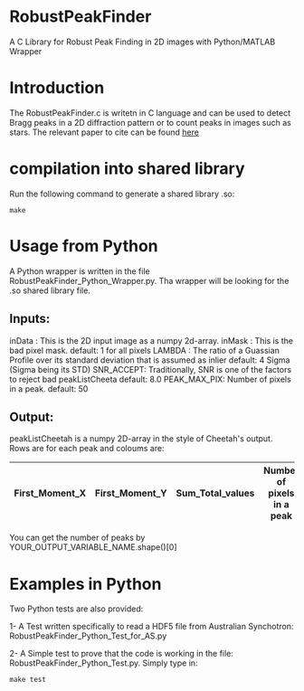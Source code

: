 # RobustPeakFinder
A C Library for Robust Peak Finding in 2D images with Python/MATLAB Wrapper

# Introduction
The RobustPeakFinder.c is writetn in C language and can be used to detect Bragg peaks in a 2D diffraction pattern or to count peaks  in images such as stars. The relevant paper to cite can be found [here](http://scripts.iucr.org/cgi-bin/paper?S1600576717014340)

# compilation into shared library
Run the following command to generate a shared library .so:
```
make
```

# Usage from Python
A Python wrapper is written in the file RobustPeakFinder_Python_Wrapper.py. Tha wrapper will be looking for the .so shared library file.

## Inputs:
inData : This is the 2D input image as a numpy 2d-array.
inMask : This is the bad pixel mask.
		default: 1 for all pixels
LAMBDA : The ratio of a Guassian Profile over its standard deviation that is assumed as inlier
		default: 4 Sigma (Sigma being its STD)
SNR_ACCEPT: Traditionally, SNR is one of the factors to reject bad peakListCheeta
		default: 8.0
PEAK_MAX_PIX: Number of pixels in a peak.
		default: 50

## Output:
peakListCheetah is a numpy 2D-array in the style of Cheetah's output.
Rows are for each peak and coloums are:

| First_Moment_X | First_Moment_Y | Sum_Total_values | Number of pixels in a peak |
| -------------- | -------------- | ---------------- | -------------------------- |

You can get the number of peaks by YOUR_OUTPUT_VARIABLE_NAME.shape()[0]

# Examples in Python 
Two Python tests are also provided:

1- A Test written specifically to read a HDF5 file from Australian Synchotron:
RobustPeakFinder_Python_Test_for_AS.py

2- A Simple test to prove that the code is working in the file: RobustPeakFinder_Python_Test.py.
Simply type in:
```
make test
```

